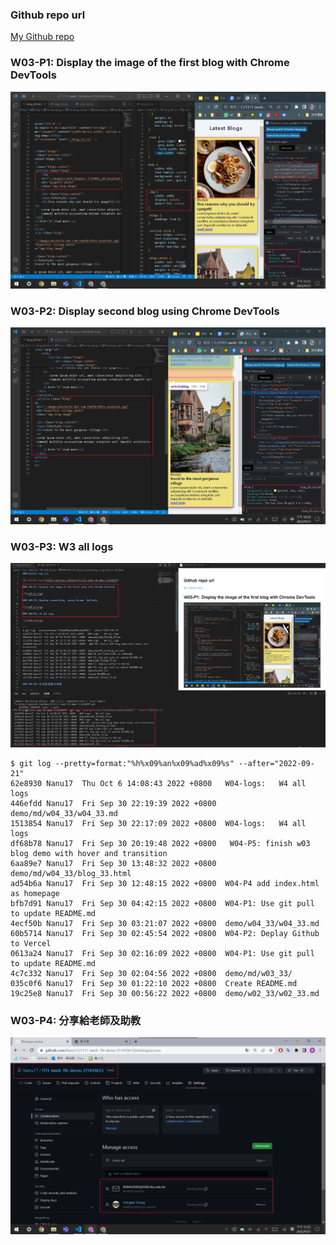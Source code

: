 ### Github repo url

[My Github repo](https://github.com/Nanu17/1111-sweb-1N-demo-211410633)

### W03-P1: Display the image of the first blog with Chrome DevTools

![](w03-p1.png)

### W03-P2: Display second blog  using Chrome  DevTools 

![](w03-p2.png)

### W03-P3: W3 all logs

![](w03-p3.png)

```
$ git log --pretty=format:"%h%x09%an%x09%ad%x09%s" --after="2022-09-21" 
62e8930 Nanu17  Thu Oct 6 14:08:43 2022 +0800   W04-logs:   W4 all logs
446efdd Nanu17  Fri Sep 30 22:19:39 2022 +0800  demo/md/w04_33/w04_33.md
1513854 Nanu17  Fri Sep 30 22:17:09 2022 +0800  W04-logs:   W4 all logs
df68b78 Nanu17  Fri Sep 30 20:19:48 2022 +0800   W04-P5: finish w03 blog demo with hover and transition
6aa89e7 Nanu17  Fri Sep 30 13:48:32 2022 +0800  demo/md/w04_33/blog_33.html
ad54b6a Nanu17  Fri Sep 30 12:48:15 2022 +0800  W04-P4 add index.html as homepage
bfb7d91 Nanu17  Fri Sep 30 04:42:15 2022 +0800  W04-P1: Use git pull to update README.md
4ecf50b Nanu17  Fri Sep 30 03:21:07 2022 +0800  demo/w04_33/w04_33.md
60b5714 Nanu17  Fri Sep 30 02:45:54 2022 +0800  W04-P2: Deplay Github to Vercel
0613a24 Nanu17  Fri Sep 30 02:16:09 2022 +0800  W04-P1: Use git pull to update README.md
4c7c332 Nanu17  Fri Sep 30 02:04:56 2022 +0800  demo/md/w03_33/
035c0f6 Nanu17  Fri Sep 30 01:22:10 2022 +0800  Create README.md
19c25e8 Nanu17  Fri Sep 30 00:56:22 2022 +0800  demo/w02_33/w02_33.md
```
### W03-P4: 分享給老師及助教

![](w03-p4.png)